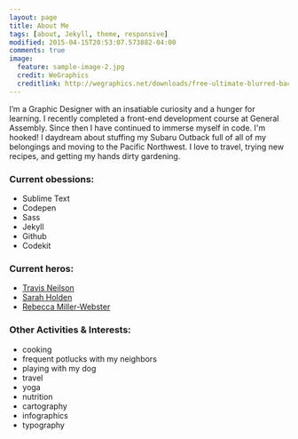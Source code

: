 ```yaml
---
layout: page
title: About Me
tags: [about, Jekyll, theme, responsive]
modified: 2015-04-15T20:53:07.573882-04:00
comments: true
image:
  feature: sample-image-2.jpg
  credit: WeGraphics
  creditlink: http://wegraphics.net/downloads/free-ultimate-blurred-background-pack/
---
```


I’m a Graphic Designer with an insatiable curiosity and a hunger for learning. I recently completed a front-end development course at General Assembly. Since then I have continued to immerse myself in code. I'm hooked! I daydream about stuffing my Subaru Outback full of all of my belongings and moving to the Pacific Northwest. I love to travel, trying new recipes, and getting my hands dirty gardening.

### Current obessions:
* Sublime Text
* Codepen
* Sass
* Jekyll
* Github
* Codekit

### Current heros:
* [Travis Neilson](http://travisneilson.com/)
* [Sarah Holden](http://saraheholden.com/)
* [Rebecca Miller-Webster](http://www.rebeccamiller-webster.com/)

### Other Activities & Interests:
* cooking
* frequent potlucks with my neighbors
* playing with my dog
* travel
* yoga
* nutrition 
* cartography
* infographics
* typography